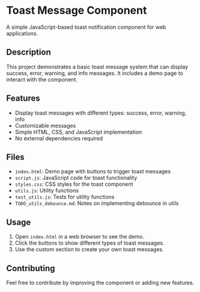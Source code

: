 # Toast Message Component

A simple JavaScript-based toast notification component for web applications.

## Description

This project demonstrates a basic toast message system that can display success, error, warning, and info messages. It includes a demo page to interact with the component.

## Features

- Display toast messages with different types: success, error, warning, info
- Customizable messages
- Simple HTML, CSS, and JavaScript implementation
- No external dependencies required

## Files

- `index.html`: Demo page with buttons to trigger toast messages
- `script.js`: JavaScript code for toast functionality
- `styles.css`: CSS styles for the toast component
- `utils.js`: Utility functions
- `test_utils.js`: Tests for utility functions
- `TODO_utils_debounce.md`: Notes on implementing debounce in utils

## Usage

1. Open `index.html` in a web browser to see the demo.
2. Click the buttons to show different types of toast messages.
3. Use the custom section to create your own toast messages.

## Contributing

Feel free to contribute by improving the component or adding new features.